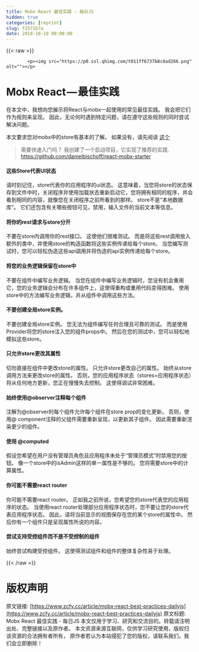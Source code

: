```yaml
---
title: Mobx React 最佳实践 - 每日JS
hidden: true
categories: [reprint]
slug: f2571b7a
date: 2018-10-18 00:00:00
---
```


{{< raw >}}

            <p><img src="https://p0.ssl.qhimg.com/t011ff6737b8c8ad266.png" alt=""></p>
<h1>Mobx React — 最佳实践</h1>
<p>在本文中，我想向您展示将React与mobx一起使用的常见最佳实践。 我会把它们作为规则来呈现。 因此，无论何时遇到特定问题，请在遵守这些规则的同时尝试解决问题。</p>
<p>本文要求您对mobx中的store有基本的了解。 如果没有，请先阅读 <a href="https://mobx.js.org/best/store.html">这个</a> </p>
<blockquote>
<p>需要快速入门吗？ 我创建了一个启动项目，它实现了推荐的实践. <a href="https://github.com/danielbischoff/react-mobx-starter">https://github.com/danielbischoff/react-mobx-starter</a></p>
</blockquote>
<h4>这些Store代表UI状态</h4>
<p>请时刻记住，store代表你的应用程序的ui状态。 这意味着，当您将store的状态保存到文件中时，关闭程序并使用加载状态重新启动它，您将拥有相同的程序，并会看到相同的内容，就像您在关闭程序之前所看到的那样。 store不是“本地数据库”。 它们还包含有关哪些按钮可见，禁用，输入文件的当前文本等信息。</p>
<h4>将你的rest请求与store分开</h4>
<p>不要在store内调用你的rest接口。 这使他们很难测试。 而是将这些rest调用放入额外的类中，并使用store的构造函数将这些实例传递给每个store。 当您编写测试时，您可以轻松伪造这些api调用并将伪造的api实例传递给每个store。</p>
<h4>将您的业务逻辑保留在store中</h4>
<p>不要在组件中编写业务逻辑。 当您在组件中编写业务逻辑时，您没有机会重用它，您的业务逻辑会分布在许多组件上，这使得重构或重用代码变得困难。 使用store中的方法编写业务逻辑，并从组件中调用这些方法。</p>
<h4>不要创建全局store实例。</h4>
<p>不要创建全局store实例。 您无法为组件编写任何合理且可靠的测试。 而是使用Provider将您的store注入您的组件props中。 然后在您的测试中，您可以轻松地模拟这些store。</p>
<h4>只允许store更改其属性</h4>
<p>切勿直接在组件中更改store的属性。 只允许store更改自己的属性。 始终从store调用方法来更改store的属性。 否则，您的应用程序状态（stores=应用程序状态）将从任何地方更新，您正在慢慢失去控制。 这使得调试非常困难。</p>
<h4>始终使用@observer注释每个组件</h4>
<p>注解为@observer的每个组件允许每个组件在store prop的变化更新。 否则，使用@ component注释的父组件需要重新呈现，以更新其子组件。 因此需要重新渲染更少的组件。</p>
<h4>使用 @computed</h4>
<p>假设您希望在用户没有管理员角色且应用程序未处于“管理员模式”时禁用您的按钮。 像一个store中的isAdmin这样的单一属性是不够的。 您将需要store中的计算属性。</p>
<h4>你可能不需要react router</h4>
<p>你可能不需要react router。 正如我之前所说，您希望您的store代表您的应用程序的状态。 当使用react router处理部分应用程序状态时，您不要让您的store代表应用程序状态。 因此，请将当前显示的视图保存在您的某个store的属性中。 然后你有一个组件只是呈现属性所说的内容。</p>
<h4>尝试支持受控组件而不是不受控制的组件</h4>
<p>始终尝试构建受控组件。 这使得测试组件和组件的整体复杂性易于处理。</p>

          
{{< /raw >}}

# 版权声明
原文链接: [https://www.zcfy.cc/article/mobx-react-best-practices-dailyjs](https://www.zcfy.cc/article/mobx-react-best-practices-dailyjs)
原文标题: Mobx React 最佳实践 - 每日JS
本文仅用于学习、研究和交流目的。转载请注明出处、完整链接以及原作者。
本文资源来源互联网，仅供学习研究使用，版权归该资源的合法拥有者所有，
原作者若认为本站侵犯了您的版权，请联系我们，我们会立即删除！
